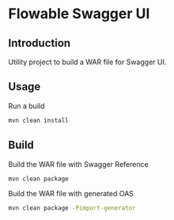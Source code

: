 # Flowable Swagger UI

## Introduction

Utility project to build a WAR file for Swagger UI.

## Usage

Run a build
```bash 
mvn clean install
```


## Build

Build the WAR file with Swagger Reference 
```bash 
mvn clean package 
```

Build the WAR file with generated OAS 
```bash 
mvn clean package -Pimport-generator
```